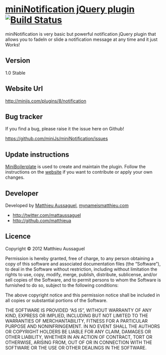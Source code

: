 # [miniNotification jQuery plugin](http://minijs.com/plugins/8/notification) [![Build Status](https://secure.travis-ci.org/miniJs/miniNotification.png?branch=master)](http://travis-ci.org/matthieua/miniNotification)

miniNotification is very basic but powerful notification jQuery plugin that allows you to fadeIn or slide a notification message at any time and it just Works!

## Version

1.0 Stable

## Website Url

http://minijs.com/plugins/8/notification

## Bug tracker

If you find a bug, please raise it the issue here on Github! 

https://github.com/miniJs/miniNotification/issues

## Update instructions

[MiniBoilerplate](http://miniboilerplate.com/) is used to create and maintain the plugin. Follow the instructions on the [website](http://miniboilerplate.com/) if you want to contribute or apply your own changes.

## Developer

Developed by <a href="mailto:matthieu.aussaguel@gmail">Matthieu Aussaguel</a>, <a href="http://mynameismatthieu.com">mynameismatthieu.com</a>

+ http://twitter.com/mattaussaguel
+ http://github.com/matthieua

## Licence

Copyright &copy; 2012 Matthieu Aussaguel

Permission is hereby granted, free of charge, to any person obtaining a copy of this software and associated documentation files (the “Software”), to deal in the Software without restriction, including without limitation the rights to use, copy, modify, merge, publish, distribute, sublicense, and/or sell copies of the Software, and to permit persons to whom the Software is furnished to do so, subject to the following conditions:

The above copyright notice and this permission notice shall be included in all copies or substantial portions of the Software.

THE SOFTWARE IS PROVIDED “AS IS”, WITHOUT WARRANTY OF ANY KIND, EXPRESS OR IMPLIED, INCLUDING BUT NOT LIMITED TO THE WARRANTIES OF MERCHANTABILITY, FITNESS FOR A PARTICULAR PURPOSE AND NONINFRINGEMENT. IN NO EVENT SHALL THE AUTHORS OR COPYRIGHT HOLDERS BE LIABLE FOR ANY CLAIM, DAMAGES OR OTHER LIABILITY, WHETHER IN AN ACTION OF CONTRACT, TORT OR OTHERWISE, ARISING FROM, OUT OF OR IN CONNECTION WITH THE SOFTWARE OR THE USE OR OTHER DEALINGS IN THE SOFTWARE.
